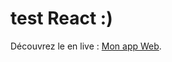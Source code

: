 # test React :)

Découvrez le en live :  [Mon app Web](https://misszeste.github.io/react-deploy/).

